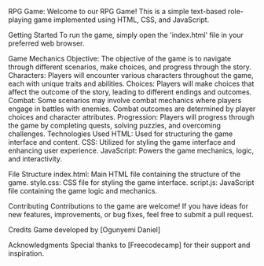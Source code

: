 RPG Game:
Welcome to our RPG Game! This is a simple text-based role-playing game implemented using HTML, CSS, and JavaScript.

Getting Started
To run the game, simply open the 'index.html' file in your preferred web browser.

Game Mechanics
Objective: The objective of the game is to navigate through different scenarios, make choices, and progress through the story.
Characters: Players will encounter various characters throughout the game, each with unique traits and abilities.
Choices: Players will make choices that affect the outcome of the story, leading to different endings and outcomes.
Combat: Some scenarios may involve combat mechanics where players engage in battles with enemies. Combat outcomes are determined by player choices and character attributes.
Progression: Players will progress through the game by completing quests, solving puzzles, and overcoming challenges.
Technologies Used
HTML: Used for structuring the game interface and content.
CSS: Utilized for styling the game interface and enhancing user experience.
JavaScript: Powers the game mechanics, logic, and interactivity.

File Structure
index.html: Main HTML file containing the structure of the game.
style.css: CSS file for styling the game interface.
script.js: JavaScript file containing the game logic and mechanics.

Contributing
Contributions to the game are welcome! If you have ideas for new features, improvements, or bug fixes, feel free to submit a pull request.

Credits
Game developed by [Ogunyemi Daniel]

Acknowledgments
Special thanks to [Freecodecamp] for their support and inspiration.



